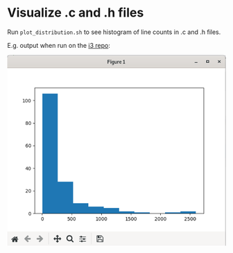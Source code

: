# Visualize .c and .h files

Run `plot_distribution.sh` to see histogram of line counts in .c and .h files.

E.g. output when run on the [i3 repo](https://github.com/i3/i3):

![image](example.png)